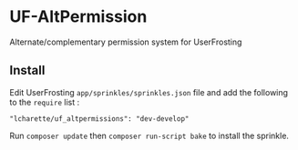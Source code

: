 # UF-AltPermission
Alternate/complementary permission system for UserFrosting

## Install
Edit UserFrosting `app/sprinkles/sprinkles.json` file and add the following to the `require` list :
```
"lcharette/uf_altpermissions": "dev-develop"
```

Run `composer update` then `composer run-script bake` to install the sprinkle.